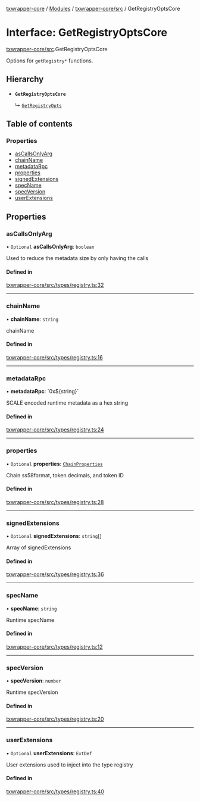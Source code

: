 [txwrapper-core](../README.md) / [Modules](../modules.md) / [txwrapper-core/src](../modules/txwrapper_core_src.md) / GetRegistryOptsCore

# Interface: GetRegistryOptsCore

[txwrapper-core/src](../modules/txwrapper_core_src.md).GetRegistryOptsCore

Options for `getRegistry*` functions.

## Hierarchy

- **`GetRegistryOptsCore`**

  ↳ [`GetRegistryOpts`](txwrapper_polkadot_src.GetRegistryOpts.md)

## Table of contents

### Properties

- [asCallsOnlyArg](txwrapper_core_src.GetRegistryOptsCore.md#ascallsonlyarg)
- [chainName](txwrapper_core_src.GetRegistryOptsCore.md#chainname)
- [metadataRpc](txwrapper_core_src.GetRegistryOptsCore.md#metadatarpc)
- [properties](txwrapper_core_src.GetRegistryOptsCore.md#properties)
- [signedExtensions](txwrapper_core_src.GetRegistryOptsCore.md#signedextensions)
- [specName](txwrapper_core_src.GetRegistryOptsCore.md#specname)
- [specVersion](txwrapper_core_src.GetRegistryOptsCore.md#specversion)
- [userExtensions](txwrapper_core_src.GetRegistryOptsCore.md#userextensions)

## Properties

### asCallsOnlyArg

• `Optional` **asCallsOnlyArg**: `boolean`

Used to reduce the metadata size by only having the calls

#### Defined in

[txwrapper-core/src/types/registry.ts:32](https://github.com/paritytech/txwrapper-core/blob/d3e4018/packages/txwrapper-core/src/types/registry.ts#L32)

___

### chainName

• **chainName**: `string`

chainName

#### Defined in

[txwrapper-core/src/types/registry.ts:16](https://github.com/paritytech/txwrapper-core/blob/d3e4018/packages/txwrapper-core/src/types/registry.ts#L16)

___

### metadataRpc

• **metadataRpc**: \`0x${string}\`

SCALE encoded runtime metadata as a hex string

#### Defined in

[txwrapper-core/src/types/registry.ts:24](https://github.com/paritytech/txwrapper-core/blob/d3e4018/packages/txwrapper-core/src/types/registry.ts#L24)

___

### properties

• `Optional` **properties**: [`ChainProperties`](txwrapper_core_src.ChainProperties.md)

Chain ss58format, token decimals, and token ID

#### Defined in

[txwrapper-core/src/types/registry.ts:28](https://github.com/paritytech/txwrapper-core/blob/d3e4018/packages/txwrapper-core/src/types/registry.ts#L28)

___

### signedExtensions

• `Optional` **signedExtensions**: `string`[]

Array of signedExtensions

#### Defined in

[txwrapper-core/src/types/registry.ts:36](https://github.com/paritytech/txwrapper-core/blob/d3e4018/packages/txwrapper-core/src/types/registry.ts#L36)

___

### specName

• **specName**: `string`

Runtime specName

#### Defined in

[txwrapper-core/src/types/registry.ts:12](https://github.com/paritytech/txwrapper-core/blob/d3e4018/packages/txwrapper-core/src/types/registry.ts#L12)

___

### specVersion

• **specVersion**: `number`

Runtime specVersion

#### Defined in

[txwrapper-core/src/types/registry.ts:20](https://github.com/paritytech/txwrapper-core/blob/d3e4018/packages/txwrapper-core/src/types/registry.ts#L20)

___

### userExtensions

• `Optional` **userExtensions**: `ExtDef`

User extensions used to inject into the type registry

#### Defined in

[txwrapper-core/src/types/registry.ts:40](https://github.com/paritytech/txwrapper-core/blob/d3e4018/packages/txwrapper-core/src/types/registry.ts#L40)
